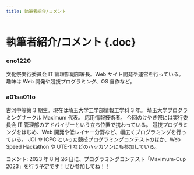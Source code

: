 ```yaml
---
title: 執筆者紹介/コメント
---
```


# 執筆者紹介/コメント {.doc}

### eno1220

文化祭実行委員会 IT 管理部副部署長。Web サイト開発や運営を行っている。
趣味は Web 開発や競技プログラミング、OS 自作など。

### a01sa01to

古河中等第 3 期生。現在は埼玉大学工学部情報工学科 3 年。
埼玉大学プログラミングサークル Maximum 代表。
応用情報技術者。
今回のけやき祭には実行委員会 IT 管理部のアドバイザーという立ち位置で携わっている。
競技プログラミングをはじめ、Web 開発や低レイヤー分野など、幅広くプログラミングを行っている。
JOI や ICPC といった競技プログラミングコンテストのほか、Web Speed Hackathon や UTE-1 などのハッカソンにも参加している。

コメント: 2023 年 8 月 26 日に、プログラミングコンテスト「Maximum-Cup 2023」を行う予定です！ぜひ参加してね！！
